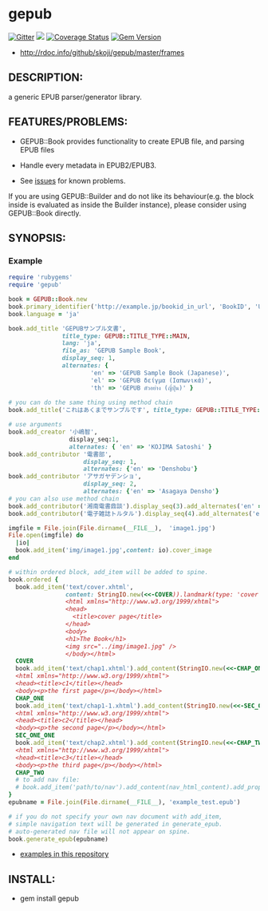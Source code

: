 # gepub  

[![Gitter](https://badges.gitter.im/Join%20Chat.svg)](https://gitter.im/skoji/gepub?utm_source=badge&utm_medium=badge&utm_campaign=pr-badge&utm_content=badge)
[<img src="https://secure.travis-ci.org/skoji/gepub.png" />](http://travis-ci.org/skoji/gepub) 
[![Coverage Status](https://coveralls.io/repos/skoji/gepub/badge.png?branch=master)](https://coveralls.io/r/skoji/gepub?branch=master)
[![Gem Version](https://badge.fury.io/rb/gepub.png)](http://badge.fury.io/rb/gepub)

* http://rdoc.info/github/skoji/gepub/master/frames

## DESCRIPTION:

a generic EPUB parser/generator library.

## FEATURES/PROBLEMS:

* GEPUB::Book provides functionality to create EPUB file, and parsing EPUB files
* Handle every metadata in EPUB2/EPUB3.

* See [issues](https://github.com/skoji/gepub/issues/) for known problems.

If you are using GEPUB::Builder and do not like its behaviour(e.g. the block inside is evaluated as inside the Builder instance), please consider using GEPUB::Book directly.

## SYNOPSIS:

### Example

```ruby
require 'rubygems'
require 'gepub'

book = GEPUB::Book.new
book.primary_identifier('http://example.jp/bookid_in_url', 'BookID', 'URL')
book.language = 'ja'

book.add_title 'GEPUBサンプル文書', 
               title_type: GEPUB::TITLE_TYPE::MAIN,
               lang: 'ja',
               file_as: 'GEPUB Sample Book',
               display_seq: 1,
               alternates: {
                       'en' => 'GEPUB Sample Book (Japanese)',
                       'el' => 'GEPUB δείγμα (Ιαπωνικά)',
                       'th' => 'GEPUB ตัวอย่าง (ญี่ปุ่น)' }
               
# you can do the same thing using method chain
book.add_title('これはあくまでサンプルです', title_type: GEPUB::TITLE_TYPE::SUBTITLE).display_seq(1).add_alternates('en' => 'this book is just a sample.')

# use arguments
book.add_creator '小嶋智', 
                 display_seq:1, 
                 alternates: { 'en' => 'KOJIMA Satoshi' } 
book.add_contributor '電書部',
                     display_seq: 1,
                     alternates: {'en' => 'Denshobu'}
book.add_contributor 'アサガヤデンショ',
                     display_seq: 2, 
                     alternates: {'en' => 'Asagaya Densho'}
# you can also use method chain
book.add_contributor('湘南電書鼎談').display_seq(3).add_alternates('en' => 'Shonan Densho Teidan')
book.add_contributor('電子雑誌トルタル').display_seq(4).add_alternates('en' => 'eMagazine Torutaru')

imgfile = File.join(File.dirname(__FILE__),  'image1.jpg')
File.open(imgfile) do
  |io|
  book.add_item('img/image1.jpg',content: io).cover_image
end

# within ordered block, add_item will be added to spine.
book.ordered {
  book.add_item('text/cover.xhtml',
                content: StringIO.new(<<-COVER)).landmark(type: 'cover', title: 'cover page')
                <html xmlns="http://www.w3.org/1999/xhtml">
                <head>
                  <title>cover page</title>
                </head>
                <body>
                <h1>The Book</h1>
                <img src="../img/image1.jpg" />
                </body></html>
  COVER
  book.add_item('text/chap1.xhtml').add_content(StringIO.new(<<-CHAP_ONE)).toc_text('Chapter 1').landmark(type: 'bodymatter', title: '本文')
  <html xmlns="http://www.w3.org/1999/xhtml">
  <head><title>c1</title></head>
  <body><p>the first page</p></body></html>
  CHAP_ONE
  book.add_item('text/chap1-1.xhtml').add_content(StringIO.new(<<-SEC_ONE_ONE)) # do not appear on table of contents
  <html xmlns="http://www.w3.org/1999/xhtml">
  <head><title>c2</title></head>
  <body><p>the second page</p></body></html>
  SEC_ONE_ONE
  book.add_item('text/chap2.xhtml').add_content(StringIO.new(<<-CHAP_TWO)).toc_text('Chapter 2')
  <html xmlns="http://www.w3.org/1999/xhtml">
  <head><title>c3</title></head>
  <body><p>the third page</p></body></html>
  CHAP_TWO
  # to add nav file:
  # book.add_item('path/to/nav').add_content(nav_html_content).add_property('nav')
}
epubname = File.join(File.dirname(__FILE__), 'example_test.epub')

# if you do not specify your own nav document with add_item, 
# simple navigation text will be generated in generate_epub.
# auto-generated nav file will not appear on spine.
book.generate_epub(epubname)
```
 * [examples in this repository](https://github.com/skoji/gepub/tree/master/examples/) 

## INSTALL:

* gem install gepub

